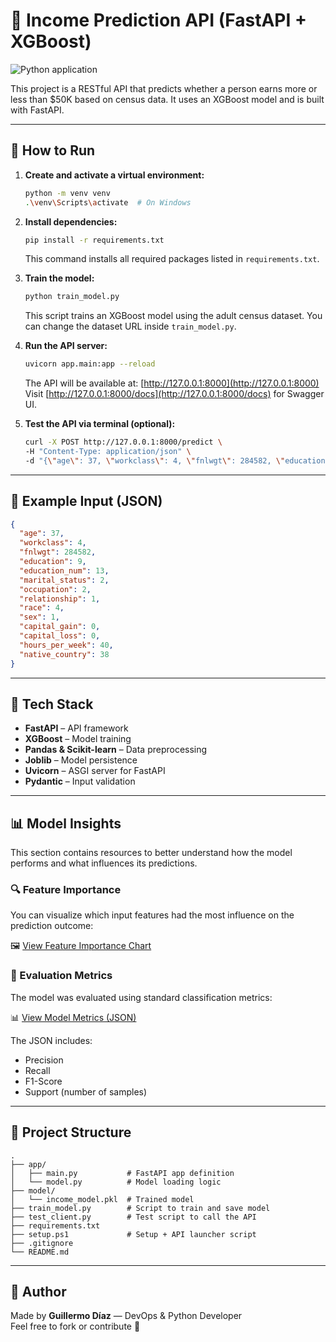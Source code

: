 # 🧠 Income Prediction API (FastAPI + XGBoost)

![Python application](https://github.com/GuillermoDiaz89/income-prediction-api/actions/workflows/python-app.yml/badge.svg?branch=master)

This project is a RESTful API that predicts whether a person earns more or less than $50K based on census data. It uses an XGBoost model and is built with FastAPI.

---

## 🚀 How to Run

1. **Create and activate a virtual environment:**

   ```bash
   python -m venv venv
   .\venv\Scripts\activate  # On Windows
   ```

2. **Install dependencies:**

   ```bash
   pip install -r requirements.txt
   ```

   This command installs all required packages listed in `requirements.txt`.

3. **Train the model:**

   ```bash
   python train_model.py
   ```

   This script trains an XGBoost model using the adult census dataset.
   You can change the dataset URL inside `train_model.py`.

4. **Run the API server:**

   ```bash
   uvicorn app.main:app --reload
   ```

   The API will be available at: [http://127.0.0.1:8000](http://127.0.0.1:8000)  
   Visit [http://127.0.0.1:8000/docs](http://127.0.0.1:8000/docs) for Swagger UI.

5. **Test the API via terminal (optional):**

   ```bash
   curl -X POST http://127.0.0.1:8000/predict \
   -H "Content-Type: application/json" \
   -d "{\"age\": 37, \"workclass\": 4, \"fnlwgt\": 284582, \"education\": 9, \"education_num\": 13, \"marital_status\": 2, \"occupation\": 2, \"relationship\": 1, \"race\": 4, \"sex\": 1, \"capital_gain\": 0, \"capital_loss\": 0, \"hours_per_week\": 40, \"native_country\": 38}"
   ```

---

## 🧪 Example Input (JSON)

```json
{
  "age": 37,
  "workclass": 4,
  "fnlwgt": 284582,
  "education": 9,
  "education_num": 13,
  "marital_status": 2,
  "occupation": 2,
  "relationship": 1,
  "race": 4,
  "sex": 1,
  "capital_gain": 0,
  "capital_loss": 0,
  "hours_per_week": 40,
  "native_country": 38
}
```

---

## 🧰 Tech Stack

- **FastAPI** – API framework  
- **XGBoost** – Model training  
- **Pandas & Scikit-learn** – Data preprocessing  
- **Joblib** – Model persistence  
- **Uvicorn** – ASGI server for FastAPI  
- **Pydantic** – Input validation

---

## 📊 Model Insights

This section contains resources to better understand how the model performs and what influences its predictions.

### 🔍 Feature Importance

You can visualize which input features had the most influence on the prediction outcome:

🖼️ [View Feature Importance Chart](http://127.0.0.1:8000/importance)

### 🧪 Evaluation Metrics

The model was evaluated using standard classification metrics:

📊 [View Model Metrics (JSON)](http://127.0.0.1:8000/metrics)

The JSON includes:
- Precision
- Recall
- F1-Score
- Support (number of samples)

---

## 📂 Project Structure

```
.
├── app/
│   ├── main.py           # FastAPI app definition
│   └── model.py          # Model loading logic
├── model/
│   └── income_model.pkl  # Trained model
├── train_model.py        # Script to train and save model
├── test_client.py        # Test script to call the API
├── requirements.txt
├── setup.ps1             # Setup + API launcher script
├── .gitignore
└── README.md
```

---

## 📌 Author

Made by **Guillermo Díaz** — DevOps & Python Developer  
Feel free to fork or contribute 🚀


